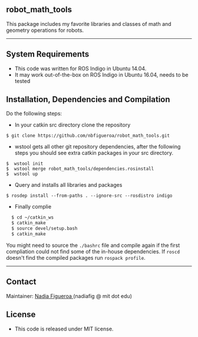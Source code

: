 ## robot_math_tools
This package includes my favorite libraries and classes of math and geometry operations for robots.

---
## System Requirements
* This code was written for ROS Indigo in Ubuntu 14.04.
* It may work out-of-the-box on ROS Indigo in Ubuntu 16.04, needs to be tested

## Installation, Dependencies and Compilation
Do the following steps:
* In your catkin src directory clone the repository
```
$ git clone https://github.com/nbfigueroa/robot_math_tools.git
```
* wstool gets all other git repository dependencies, after the following steps you should see extra catkin 
  packages in your src directory.
```
$  wstool init
$  wstool merge robot_math_tools/dependencies.rosinstall 
$  wstool up 
```
* Query and installs all libraries and packages 
```
$ rosdep install --from-paths . --ignore-src --rosdistro indigo 
```
* Finally complie
```bash
  $ cd ~/catkin_ws
  $ catkin_make
  $ source devel/setup.bash
  $ catkin_make
```
  You might need to source the `./bashrc` file and compile again if the first compliation could not find some of the in-house dependencies. If `roscd` doesn't find the compiled packages run `rospack profile`.


---
## Contact
Maintainer: [Nadia Figueroa ](https://nbfigueroa.github.io/)(nadiafig @ mit dot edu)

## License
- This code is released under MIT license.
